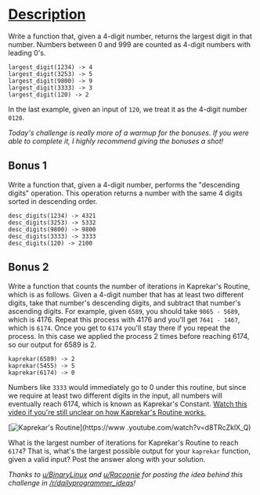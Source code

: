 # [Description](https://redd.it/56tbds)

Write a function that, given a 4-digit number, returns the largest digit in that
number. Numbers between 0 and 999 are counted as 4-digit numbers with leading
0's.

	largest_digit(1234) -> 4
	largest_digit(3253) -> 5
	largest_digit(9800) -> 9
	largest_digit(3333) -> 3
	largest_digit(120) -> 2

In the last example, given an input of `120`, we treat it as the 4-digit number
`0120`.

_Today's challenge is really more of a warmup for the bonuses. If you were able
to complete it, I highly recommend giving the bonuses a shot!_

## Bonus 1

Write a function that, given a 4-digit number, performs the "descending digits"
operation. This operation returns a number with the same 4 digits sorted in
descending order.

	desc_digits(1234) -> 4321
	desc_digits(3253) -> 5332
	desc_digits(9800) -> 9800
	desc_digits(3333) -> 3333
	desc_digits(120) -> 2100

## Bonus 2

Write a function that counts the number of iterations in Kaprekar's Routine,
which is as follows. Given a 4-digit number that has at least two different
digits, take that number's descending digits, and subtract that number's
ascending digits. For example, given `6589`, you should take `9865 - 5689`,
which is 4176. Repeat this process with 4176 and you'll get `7641 - 1467`, which
is `6174`. Once you get to `6174` you'll stay there if you repeat the process.
In this case we applied the process 2 times before reaching 6174, so our output
for 6589 is 2.

	kaprekar(6589) -> 2
	kaprekar(5455) -> 5
	kaprekar(6174) -> 0

Numbers like `3333` would immediately go to 0 under this routine, but since we
require at least two different digits in the input, all numbers will eventually
reach 6174, which is known as Kaprekar's Constant. [Watch this video if you're
still unclear on how Kaprekar's Routine 
works.](https://www.youtube.com/watch?v=d8TRcZklX_Q)

[![Kaprekar's Routine](http://img.youtube.com/vi/d8TRcZklX_Q/0.jpg)](https://www
.youtube.com/watch?v=d8TRcZklX_Q)

What is the largest number of iterations for Kaprekar's Routine to reach `6174`?
That is, what's the largest possible output for your `kaprekar` function, given
a valid input? Post the answer along with your solution.

_Thanks to [u/BinaryLinux](https://www.reddit.com/u/BinaryLinux) and
[u/Racoonie](https://www.reddit.com/u/Racoonie) for posting the idea behind this
challenge in
[/r/dailyprogrammer_ideas](https://www.reddit.com/r/dailyprogrammer_ideas)!_
